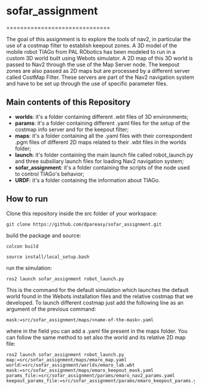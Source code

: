 # sofar_assignment
==============================

The goal of this assignment is to explore the tools of nav2, in particular the use of a costmap filter to establish keepout zones. A 3D model of the mobile 
robot TIAGo from PAL RObotics has been modeled to run in a custom 3D world built using Webots simulator. A 2D map of this 3D world is passed to Nav2 
through the use of the Map Server node. The keepout zones are also passed as 2D maps but are processed by a different server called CostMap Filter. These 
servers are part of the Nav2  navigation system and have to be set up through the use of specific parameter files.

## Main contents of this Repository ##

* **worlds**: it's a folder containing different .wbt files of 3D environments;
* **params**: it's a folder containing different .yaml files for the setup of the costmap info server and for the keepout filter;
* **maps**: it's a folder containing all the .yaml files with their correspondent .pgm files of different 2D maps related to their .wbt files in the worlds folder;
* **launch**: it's folder containing the main launch file called robot_launch.py and three subsiliary launch files for loading Nav2 navigation system;
* **sofar_assignment**: it's a folder containing the scripts of the node used to control TIAGo's behavior;
* **URDF**: it's a folder containing the information about TIAGo.

## How to run ##
 Clone this repository inside the src folder of your workspace:
 ```
 git clone https://github.com/dpareasy/sofar_assignment.git
 ```
 build the package and source:
 ```
 colcon build
 
 source install/local_setup.bash
 ```
 run the simulation:
 ```
 ros2 launch sofar_assignment robot_launch.py
 ```
 This is the command for the default simulation which launches the default world found in the Webots installation files and the relative costmap that we developed. To launch different costmap just add the following line as an argument of the previous command:
 ```
 mask:=src/sofar_assignment/maps/<name-of-the-mask>.yaml
 ```
 where in the <name-of-the-mask> field you can add a .yaml file present in the maps folder. You can follow the same method to set also the world and its relative 2D map file:
```
ros2 launch sofar_assignment robot_launch.py map:=src/sofar_assignment/maps/emaro_map.yaml world:=src/sofar_assignment/worlds/emaro_lab.wbt mask:=src/sofar_assignment/maps/emaro_keepout_mask.yaml params_file:=src/sofar_assignment/params/emaro_nav2_params.yaml keepout_params_file:=src/sofar_assignment/params/emaro_keepout_params.yaml
```
